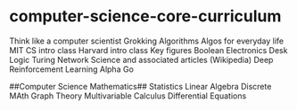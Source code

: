 # computer-science-core-curriculum

Think like a computer scientist
Grokking Algorithms
Algos for everyday life
MIT CS intro class
Harvard intro class
Key figures
Boolean
Electronics
Desk Logic
Turing
Network Science and associated articles (Wikipedia)
Deep Reinforcement Learning
  Alpha Go

##Computer Science Mathematics##
Statistics
Linear Algebra
Discrete MAth
Graph Theory
Multivariable Calculus
Differential Equations
